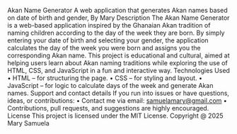 Akan Name Generator
A web application that generates Akan names based on date of birth and gender, 
By Mary 
Description
The Akan Name Generator is a web-based application inspired by the Ghanaian Akan tradition of naming children according to the day of the week they are born.
By simply entering your date of birth and selecting your gender, the application calculates the day of the week you were born and assigns you the corresponding Akan name.
This project is educational and cultural, aimed at helping users learn about Akan naming traditions while exploring the use of HTML, CSS, and JavaScript in a fun and interactive way.
Technologies Used
•	HTML – for structuring the page.
•	CSS – for styling and layout.
•	JavaScript – for logic to calculate days of the week and generate Akan names.
Support and contact details
If you run into issues or have questions, ideas, or contributions:
•	Contact me via email: samuelamary@gmail.com
•	Contributions, pull requests, and suggestions are highly encouraged.
License
This project is licensed under the MIT License.
Copyright @ 2025 Mary Samuela


